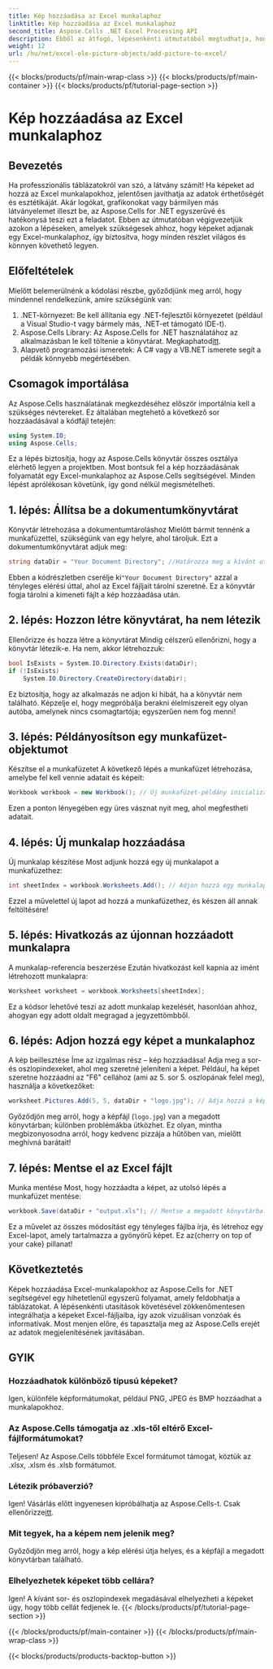 ```yaml
---
title: Kép hozzáadása az Excel munkalaphoz
linktitle: Kép hozzáadása az Excel munkalaphoz
second_title: Aspose.Cells .NET Excel Processing API
description: Ebből az átfogó, lépésenkénti útmutatóból megtudhatja, hogyan adhat hozzá egyszerűen képeket Excel-munkalapokhoz az Aspose.Cells for .NET segítségével. Javítsa ki táblázatait.
weight: 12
url: /hu/net/excel-ole-picture-objects/add-picture-to-excel/
---
```


{{< blocks/products/pf/main-wrap-class >}}
{{< blocks/products/pf/main-container >}}
{{< blocks/products/pf/tutorial-page-section >}}

# Kép hozzáadása az Excel munkalaphoz

## Bevezetés
Ha professzionális táblázatokról van szó, a látvány számít! Ha képeket ad hozzá az Excel munkalapokhoz, jelentősen javíthatja az adatok érthetőségét és esztétikáját. Akár logókat, grafikonokat vagy bármilyen más látványelemet illeszt be, az Aspose.Cells for .NET egyszerűvé és hatékonysá teszi ezt a feladatot. Ebben az útmutatóban végigvezetjük azokon a lépéseken, amelyek szükségesek ahhoz, hogy képeket adjanak egy Excel-munkalaphoz, így biztosítva, hogy minden részlet világos és könnyen követhető legyen.
## Előfeltételek
Mielőtt belemerülnénk a kódolási részbe, győződjünk meg arról, hogy mindennel rendelkezünk, amire szükségünk van:
1. .NET-környezet: Be kell állítania egy .NET-fejlesztői környezetet (például a Visual Studio-t vagy bármely más, .NET-et támogató IDE-t).
2.  Aspose.Cells Library: Az Aspose.Cells for .NET használatához az alkalmazásban le kell töltenie a könyvtárat. Megkaphatod[itt](https://releases.aspose.com/cells/net/).
3. Alapvető programozási ismeretek: A C# vagy a VB.NET ismerete segít a példák könnyebb megértésében.
## Csomagok importálása
Az Aspose.Cells használatának megkezdéséhez először importálnia kell a szükséges névtereket. Ez általában megtehető a következő sor hozzáadásával a kódfájl tetején:
```csharp
using System.IO;
using Aspose.Cells;
```
Ez a lépés biztosítja, hogy az Aspose.Cells könyvtár összes osztálya elérhető legyen a projektben.
Most bontsuk fel a kép hozzáadásának folyamatát egy Excel-munkalaphoz az Aspose.Cells segítségével. Minden lépést aprólékosan követünk, így gond nélkül megismételheti.
## 1. lépés: Állítsa be a dokumentumkönyvtárat
Könyvtár létrehozása a dokumentumtároláshoz
Mielőtt bármit tennénk a munkafüzettel, szükségünk van egy helyre, ahol tároljuk. Ezt a dokumentumkönyvtárat adjuk meg:
```csharp
string dataDir = "Your Document Directory"; //Határozza meg a kívánt utat.
```
 Ebben a kódrészletben cserélje ki`"Your Document Directory"` azzal a tényleges elérési úttal, ahol az Excel fájljait tárolni szeretné. Ez a könyvtár fogja tárolni a kimeneti fájlt a kép hozzáadása után.
## 2. lépés: Hozzon létre könyvtárat, ha nem létezik
Ellenőrizze és hozza létre a könyvtárat
Mindig célszerű ellenőrizni, hogy a könyvtár létezik-e. Ha nem, akkor létrehozzuk:
```csharp
bool IsExists = System.IO.Directory.Exists(dataDir);
if (!IsExists)
    System.IO.Directory.CreateDirectory(dataDir);
```
Ez biztosítja, hogy az alkalmazás ne adjon ki hibát, ha a könyvtár nem található. Képzelje el, hogy megpróbálja berakni élelmiszereit egy olyan autóba, amelynek nincs csomagtartója; egyszerűen nem fog menni!
## 3. lépés: Példányosítson egy munkafüzet-objektumot
Készítse el a munkafüzetet
A következő lépés a munkafüzet létrehozása, amelybe fel kell vennie adatait és képeit:
```csharp
Workbook workbook = new Workbook(); // Új munkafüzet-példány inicializálása.
```
Ezen a ponton lényegében egy üres vásznat nyit meg, ahol megfestheti adatait.
## 4. lépés: Új munkalap hozzáadása
Új munkalap készítése
Most adjunk hozzá egy új munkalapot a munkafüzethez:
```csharp
int sheetIndex = workbook.Worksheets.Add(); // Adjon hozzá egy munkalapot, és szerezze be az indexét.
```
Ezzel a művelettel új lapot ad hozzá a munkafüzethez, és készen áll annak feltöltésére!
## 5. lépés: Hivatkozás az újonnan hozzáadott munkalapra
A munkalap-referencia beszerzése
Ezután hivatkozást kell kapnia az imént létrehozott munkalapra:
```csharp
Worksheet worksheet = workbook.Worksheets[sheetIndex];
```
Ez a kódsor lehetővé teszi az adott munkalap kezelését, hasonlóan ahhoz, ahogyan egy adott oldalt megragad a jegyzettömbből.
## 6. lépés: Adjon hozzá egy képet a munkalaphoz
A kép beillesztése
Íme az izgalmas rész – kép hozzáadása! Adja meg a sor- és oszlopindexeket, ahol meg szeretné jeleníteni a képet. Például, ha képet szeretne hozzáadni az "F6" cellához (ami az 5. sor 5. oszlopának felel meg), használja a következőket:
```csharp
worksheet.Pictures.Add(5, 5, dataDir + "logo.jpg"); // Adja hozzá a képet.
```
Győződjön meg arról, hogy a képfájl (`logo.jpg`) van a megadott könyvtárban; különben problémákba ütközhet. Ez olyan, mintha megbizonyosodna arról, hogy kedvenc pizzája a hűtőben van, mielőtt meghívná barátait!
## 7. lépés: Mentse el az Excel fájlt
Munka mentése
Most, hogy hozzáadta a képet, az utolsó lépés a munkafüzet mentése:
```csharp
workbook.Save(dataDir + "output.xls"); // Mentse a megadott könyvtárba.
```
 Ez a művelet az összes módosítást egy tényleges fájlba írja, és létrehoz egy Excel-lapot, amely tartalmazza a gyönyörű képet. Ez az{cherry on top of your cake} pillanat!
## Következtetés
Képek hozzáadása Excel-munkalapokhoz az Aspose.Cells for .NET segítségével egy hihetetlenül egyszerű folyamat, amely feldobhatja a táblázatokat. A lépésenkénti utasítások követésével zökkenőmentesen integrálhatja a képeket Excel-fájljaiba, így azok vizuálisan vonzóak és informatívak. Most menjen előre, és tapasztalja meg az Aspose.Cells erejét az adatok megjelenítésének javításában.
## GYIK
### Hozzáadhatok különböző típusú képeket?
Igen, különféle képformátumokat, például PNG, JPEG és BMP hozzáadhat a munkalapokhoz.
### Az Aspose.Cells támogatja az .xls-től eltérő Excel-fájlformátumokat?
Teljesen! Az Aspose.Cells többféle Excel formátumot támogat, köztük az .xlsx, .xlsm és .xlsb formátumot.
### Létezik próbaverzió?
Igen! Vásárlás előtt ingyenesen kipróbálhatja az Aspose.Cells-t. Csak ellenőrizze[itt](https://releases.aspose.com/).
### Mit tegyek, ha a képem nem jelenik meg?
Győződjön meg arról, hogy a kép elérési útja helyes, és a képfájl a megadott könyvtárban található.
### Elhelyezhetek képeket több cellára?
Igen! A kívánt sor- és oszlopindexek megadásával elhelyezheti a képeket úgy, hogy több cellát fedjenek le.
{{< /blocks/products/pf/tutorial-page-section >}}

{{< /blocks/products/pf/main-container >}}
{{< /blocks/products/pf/main-wrap-class >}}

{{< blocks/products/products-backtop-button >}}
